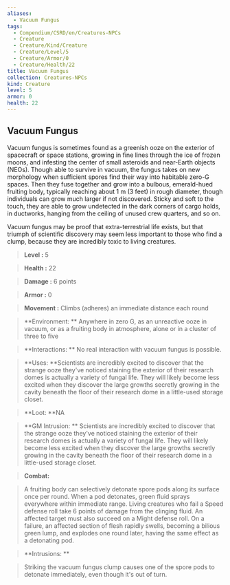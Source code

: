 ```yaml
---
aliases:
  - Vacuum Fungus
tags:
  - Compendium/CSRD/en/Creatures-NPCs
  - Creature
  - Creature/Kind/Creature
  - Creature/Level/5
  - Creature/Armor/0
  - Creature/Health/22
title: Vacuum Fungus
collection: Creatures-NPCs
kind: Creature
level: 5
armor: 0
health: 22
---
```

## Vacuum Fungus    
Vacuum fungus is sometimes found as a greenish ooze on the exterior of spacecraft or space stations, growing in fine lines through the ice of frozen moons, and infesting the center of small asteroids and near-Earth objects (NEOs). Though able to survive in vacuum, the fungus takes on new morphology when sufficient spores find their way into habitable zero-G spaces. Then they fuse together and grow into a bulbous, emerald-hued fruiting body, typically reaching about 1 m (3 feet) in rough diameter, though individuals can grow much larger if not discovered. Sticky and soft to the touch, they are able to grow undetected in the dark corners of cargo holds, in ductworks, hanging from the ceiling of unused crew quarters, and so on.   
Vacuum fungus may be proof that extra-terrestrial life exists, but that triumph of scientific discovery may seem less important to those who find a clump, because they are incredibly toxic to living creatures.    
  
    
> **Level :** 5    
> **Health :** 22    
> **Damage :** 6 points    
> **Armor :** 0    
> **Movement :** Climbs (adheres) an immediate distance each round    
> **Environment: ** Anywhere in zero G, as an unreactive ooze in vacuum, or as a fruiting body in atmosphere, alone or in a cluster of three to five    
> **Interactions: ** No real interaction with vacuum fungus is possible.    
> **Uses: **Scientists are incredibly excited to discover that the strange ooze they've noticed staining the exterior of their research domes is actually a variety of fungal life. They will likely become less excited when they discover the large growths secretly growing in the cavity beneath the floor of their research dome in a little-used storage closet.    
> **Loot: **NA    
> **GM Intrusion: ** Scientists are incredibly excited to discover that the strange ooze they've noticed staining the exterior of their research domes is actually a variety of fungal life. They will likely become less excited when they discover the large growths secretly growing in the cavity beneath the floor of their research dome in a little-used storage closet.    
  
> **Combat:**   
> A fruiting body can selectively detonate spore pods along its surface once per round. When a pod detonates, green fluid sprays everywhere within immediate range. Living creatures who fail a Speed defense roll take 6 points of damage from the clinging fluid. An affected target must also succeed on a Might defense roll. On a failure, an affected section of flesh rapidly swells, becoming a bilious green lump, and explodes one round later, having the same effect as a detonating pod.    
    
  
> **Intrusions: **   
> Striking the vacuum fungus clump causes one of the spore pods to detonate immediately, even though it's out of turn.    
